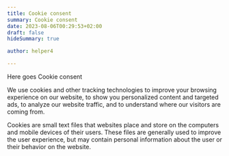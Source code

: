 ```yaml
---
title: Cookie consent
summary: Cookie consent
date: 2023-08-06T00:29:53+02:00
draft: false
hideSummary: true

author: helper4

---
```


Here goes Cookie consent

We use cookies and other tracking technologies to improve your browsing experience on our website, to show you personalized content and targeted ads, to analyze our website traffic, and to understand where our visitors are coming from.

Cookies are small text files that websites place and store on the computers and mobile devices of their users. These files are generally used to improve the user experience, but may contain personal information about the user or their behavior on the website.